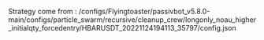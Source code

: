 Strategy come from : /configs/Flyingtoaster/passivbot_v5.8.0-main/configs/particle_swarm/recursive/cleanup_crew/longonly_noau_higher_initialqty_forcedentry/HBARUSDT_20221124194113_35797/config.json